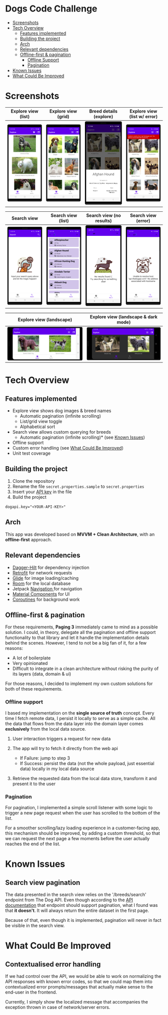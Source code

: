 # Dogs Code Challenge

- [Screenshots](#screenshots)
- [Tech Overview](#tech-overview)
  - [Features implemented](#features-implemented)
  - [Building the project](#building-the-project)
  - [Arch](#arch)
  - [Relevant dependencies](#relevant-dependencies)
  - [Offline-first & pagination](#offline-first--pagination)
    - [Offline Support](#offline-support)
    - [Pagination](#pagination)
- [Known Issues](#known-issues)
- [What Could Be Improved](#what-could-be-improved) 

# Screenshots
|   Explore view (list)   |   Explore view (grid)   |   Breed details (explore)  | Explore view (list w/ error)
|:-------------:|:-------------:|:-------------:|:-------------:|
| ![](https://github.com/aFaneca/Dogs-Code-Challenge/blob/documentation/screenshots/explore_list_light.png?raw=true) |  ![](https://github.com/aFaneca/Dogs-Code-Challenge/blob/documentation/screenshots/explore_grid_light.png?raw=true) | ![](https://github.com/aFaneca/Dogs-Code-Challenge/blob/documentation/screenshots/details_light.png?raw=true) | ![](https://github.com/aFaneca/Dogs-Code-Challenge/blob/documentation/screenshots/explore_top_error_view_light.png?raw=true) |

|   Search view   |   Search view (list)   |   Search view (no results)  | Search view (error)
|:-------------:|:-------------:|:-------------:|:-------------:|
| ![](https://github.com/aFaneca/Dogs-Code-Challenge/blob/documentation/screenshots/search_empty_light.png?raw=true) |  ![](https://github.com/aFaneca/Dogs-Code-Challenge/blob/documentation/screenshots/search_list_light.png?raw=true) | ![](https://github.com/aFaneca/Dogs-Code-Challenge/blob/documentation/screenshots/search_empty_no_results_light.png?raw=true) | ![](https://github.com/aFaneca/Dogs-Code-Challenge/blob/documentation/screenshots/search_error_view_light.png?raw=true) |

|   Explore view (landscape)   |   Explore view (landscape & dark mode)   |
|:-------------:|:-------------:|
| ![](https://github.com/aFaneca/Dogs-Code-Challenge/blob/documentation/screenshots/explore_landscape_light.png?raw=true) |  ![](https://github.com/aFaneca/Dogs-Code-Challenge/blob/documentation/screenshots/explore_landscape_dark.png?raw=true) |



# Tech Overview
## Features implemented
- Explore view shows dog images & breed names
  - Automatic pagination (infinite scrolling)
  - List/grid view toggle
  - Alphabetical sort
- Search view allows custom querying for breeds
  - Automatic pagination (infinite scrolling)* (see [Known Issues](#known-issues)) 
- Offline support
- Custom error handling (see [What Could Be Improved](#what-could-be-improved))
- Unit test coverage

## Building the project
1. Clone the repository
2. Rename the file `secret.properties.sample` to `secret.properties`
3. Insert your [API key](https://portal.thatapicompany.com/keys) in the file
4. Build the project

```secret.properties
dogapi.key="<YOUR-API-KEY>"
```

## Arch
This app was developed based on **MVVM + Clean Architecture**, with an **offline-first** approach.

## Relevant dependencies
- [Dagger-Hilt](https://dagger.dev/hilt/) for dependency injection
- [Retrofit](https://square.github.io/retrofit/) for network requests
- [Glide](https://github.com/bumptech/glide) for image loading/caching
- [Room](https://developer.android.com/training/data-storage/room) for the local database
- Jetpack [Navigation ](https://developer.android.com/guide/navigation) for navigation
- [Material Components](https://material.io/develop/android/) for UI
- [Coroutines](https://developer.android.com/kotlin/coroutines) for background work

## Offline-first & pagination
For these requirements, **Paging 3** immediately came to mind as a possible solution.
I could, in theory, delegate all the pagination and offline support functionality to that library and let it handle the implementation details behind the scenes.
However, I tend to not be a big fan of it, for a few reasons:
- A lot of boilerplate
- Very opinionated
- Difficult to integrate in a clean architecture without risking the purity of its layers (data, domain & ui)

For those reasons, I decided to implement my own custom solutions for both of these requirements.

### Offline support
I based my implementation on the **single source of truth** concept. 
Every time I fetch remote data, I persist it locally to serve as a simple cache. All the data that flows from the data layer into the domain layer comes **exclusively** from the local data source.

1. User interaction triggers a request for new data
2. The app will try to fetch it directly from the web api
   * If Failure: jump to step 3
   * If Success: persist the data (not the whole payload, just essential data) locally in my local data source

3. Retrieve the requested data from the local data store, transform it and present it to the user

### Pagination
For pagination, I implemented a simple scroll listener with some logic to trigger a new page request when the user has scrolled to the bottom of the list.

For a smoother scrolling/lazy loading experience in a customer-facing app, this mechanism should be improved, by adding a custom threshold, so that we can request the next page a few moments before the user actually reaches the end of the list.

# Known Issues
## Search view pagination
The data presented in the search view relies on the '/breeds/search' endpoint from The Dog API.
Even though according to the [API documentation](https://documenter.getpostman.com/view/5578104/2s935hRnak#9e7e4cf9-0e0a-4258-8ace-ed1862843c96) that endpoint should support pagination, what I found was that __it doesn't__. It will always return the entire dataset in the first page. 

Because of that, even though it is implemented, pagination will never in fact be visible in the search view.


# What Could Be Improved
## Contextualised error handling
If we had control over the API, we would be able to work on normalizing the API responses with known error codes, so that we could map them into contextualized error prompts/messages that actually make sense to the end-user in the frontend.

Currently, I simply show the localized message that accompanies the exception thrown in case of network/server errors.
